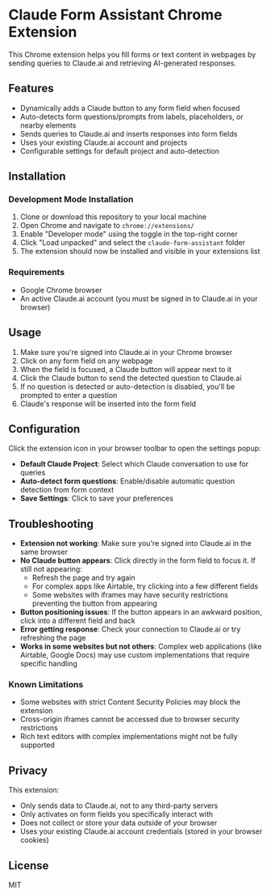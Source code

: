 # Claude Form Assistant Chrome Extension

This Chrome extension helps you fill forms or text content in webpages by sending queries to Claude.ai and retrieving AI-generated responses.

## Features

- Dynamically adds a Claude button to any form field when focused
- Auto-detects form questions/prompts from labels, placeholders, or nearby elements
- Sends queries to Claude.ai and inserts responses into form fields
- Uses your existing Claude.ai account and projects
- Configurable settings for default project and auto-detection

## Installation

### Development Mode Installation

1. Clone or download this repository to your local machine
2. Open Chrome and navigate to `chrome://extensions/`
3. Enable "Developer mode" using the toggle in the top-right corner
4. Click "Load unpacked" and select the `claude-form-assistant` folder
5. The extension should now be installed and visible in your extensions list

### Requirements

- Google Chrome browser
- An active Claude.ai account (you must be signed in to Claude.ai in your browser)

## Usage

1. Make sure you're signed into Claude.ai in your Chrome browser
2. Click on any form field on any webpage
3. When the field is focused, a Claude button will appear next to it
4. Click the Claude button to send the detected question to Claude.ai
5. If no question is detected or auto-detection is disabled, you'll be prompted to enter a question
6. Claude's response will be inserted into the form field

## Configuration

Click the extension icon in your browser toolbar to open the settings popup:

- **Default Claude Project**: Select which Claude conversation to use for queries
- **Auto-detect form questions**: Enable/disable automatic question detection from form context
- **Save Settings**: Click to save your preferences

## Troubleshooting

- **Extension not working**: Make sure you're signed into Claude.ai in the same browser
- **No Claude button appears**: Click directly in the form field to focus it. If still not appearing:
  - Refresh the page and try again
  - For complex apps like Airtable, try clicking into a few different fields
  - Some websites with iframes may have security restrictions preventing the button from appearing
- **Button positioning issues**: If the button appears in an awkward position, click into a different field and back
- **Error getting response**: Check your connection to Claude.ai or try refreshing the page
- **Works in some websites but not others**: Complex web applications (like Airtable, Google Docs) may use custom implementations that require specific handling

### Known Limitations

- Some websites with strict Content Security Policies may block the extension
- Cross-origin iframes cannot be accessed due to browser security restrictions
- Rich text editors with complex implementations might not be fully supported

## Privacy

This extension:
- Only sends data to Claude.ai, not to any third-party servers
- Only activates on form fields you specifically interact with
- Does not collect or store your data outside of your browser
- Uses your existing Claude.ai account credentials (stored in your browser cookies)

## License

MIT